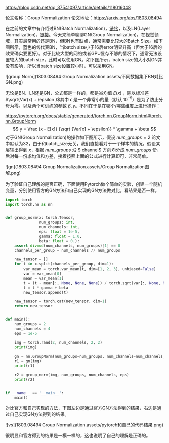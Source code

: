 https://blog.csdn.net/qq_37541097/article/details/118016048

论文名称：Group Normalization
论文地址：https://arxiv.org/abs/1803.08494

在之前的文章中有介绍过BN(Batch Normalization)，[链接](https://blog.csdn.net/qq_37541097/article/details/104434557)，以及LN(Layer Normalization)，[链接](https://blog.csdn.net/qq_37541097/article/details/117653177)。今天来简单聊聊GN(Group Normalization)。在视觉领域，其实最常用的还是BN，但BN也有缺点，通常需要比较大的Batch Size。如下图所示，蓝色的线代表BN，当batch size小于16后error明显升高（但大于16后的效果确实要更好）。对于比较大型的网络或者GPU显存不够的情况下，通常无法设置较大的batch size，此时可以使用GN。如下图所示，batch size的大小对GN并没有影响，所以当batch size设置较小时，可以采用GN。

![group Norm](1803.08494 Group Normalization.assets/不同数据集下BN对比GN.png)

无论是BN、LN还是GN，公式都是一样的，都是减均值 $E(x)$ ，除以标准差 $\sqrt{Var(x) + \epsilon }$其中 $\epsilon$ 是一个非常小的量（默认 $10^{-5}$）是为了防止分母为零。以及两个可训练的参数 $\beta, \gamma$。不同在于是在哪个/哪些维度上进行操作：

https://pytorch.org/docs/stable/generated/torch.nn.GroupNorm.html#torch.nn.GroupNorm
$$
y = \frac {x - E[x]} {\sqrt {Var[x] + \epsilon}} * \gamma + \beta
$$
对于GN(Group Normalization)的操作如下图所示，假设 $num\_groups=2$ 论文中默认为32，由于和batch_size无关，我们直接看对于一个样本的情况。假设某层输出得到 $x$，根据 $num\_groups$ 沿 $ channel$ 方向均分成 $num\_groups$ 份，后对每一份求均值和方差，接着按照上面的公式进行计算即可，非常简单。

![gn](1803.08494 Group Normalization.assets/Group Normalization图解.png)

为了验证自己理解的是否正确，下面使用Pytorch做个简单的实验，创建一个随机变量，分别使用官方的GN方法和自己实现的GN方法做对比，看结果是否一样。

```python
import torch
import torch.nn as nn


def group_norm(x: torch.Tensor,
               num_groups: int,
               num_channels: int,
               eps: float = 1e-5,
               gamma: float = 1.0,
               beta: float = 0.):
    assert divmod(num_channels, num_groups)[1] == 0
    channels_per_group = num_channels // num_groups

    new_tensor = []
    for t in x.split(channels_per_group, dim=1):
        var_mean = torch.var_mean(t, dim=[1, 2, 3], unbiased=False)
        var = var_mean[0]
        mean = var_mean[1]
        t = (t - mean[:, None, None, None]) / torch.sqrt(var[:, None, None, None] + eps)
        t = t * gamma + beta
        new_tensor.append(t)

    new_tensor = torch.cat(new_tensor, dim=1)
    return new_tensor


def main():
    num_groups = 2
    num_channels = 4
    eps = 1e-5

    img = torch.rand(2, num_channels, 2, 2)
    print(img)

    gn = nn.GroupNorm(num_groups=num_groups, num_channels=num_channels, eps=eps)
    r1 = gn(img)
    print(r1)

    r2 = group_norm(img, num_groups, num_channels, eps)
    print(r2)


if __name__ == '__main__':
    main()
```

对比官方和自己实现的方法，下图左边是通过官方GN方法得到的结果，右边是通过自己实现GN方法得到的结果。

![vs](1803.08494 Group Normalization.assets/pytorch和自己的代码结果.png)

很明显和官方得到的结果是一模一样的，这也说明了自己的理解是正确的。